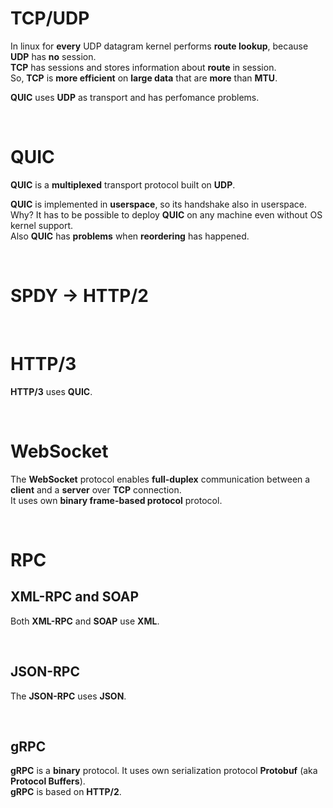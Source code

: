 # TCP/UDP
In linux for **every** UDP datagram kernel performs **route lookup**, because **UDP** has **no** session.<br>
**TCP** has sessions and stores information about **route** in session.<br>
So, **TCP** is **more efficient** on **large data** that are **more** than **MTU**.<br>

**QUIC** uses **UDP** as transport and has perfomance problems.<br>

<br>

# QUIC
**QUIC** is a **multiplexed** transport protocol built on **UDP**.<br>

**QUIC** is implemented in **userspace**, so its handshake also in userspace. Why? It has to be possible to deploy **QUIC** on any machine even without OS kernel support.<br>
Also **QUIC** has **problems** when **reordering** has happened.<br>

<br>

# SPDY -> HTTP/2

<br>

# HTTP/3
**HTTP/3** uses **QUIC**.

<br>

# WebSocket
The **WebSocket** protocol enables **full-duplex** communication between a **client** and a **server** over **TCP** connection.<br>
It uses own **binary frame-based protocol** protocol.<br>

<br>

# RPC
## XML-RPC and SOAP
Both **XML-RPC** and **SOAP** use **XML**.<br>

<br>

## JSON-RPC
The **JSON-RPC** uses **JSON**.<br>

<br>

## gRPC
**gRPC** is a **binary** protocol. It uses own serialization protocol **Protobuf** (aka **Protocol Buffers**).<br>
**gRPC** is based on **HTTP/2**.